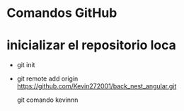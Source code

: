 # Comandos GitHub
# inicializar el repositorio loca
- git init 
- git remote add origin https://github.com/Kevin272001/back_nest_angular.git

  git comando kevinnn